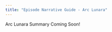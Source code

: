 ```yaml
---
title: "Episode Narrative Guide - Arc Lunara"
---
```


<!--
    Taken from:
    - Aria's Tale RPG Overview
    - Metagame for Aria's Tale
    - Elven Archer Stat Sheet
    - Roll Character Creation Dice
    - Fantasy RPG Hero & Team
-->

Arc Lunara Summary Coming Soon!
